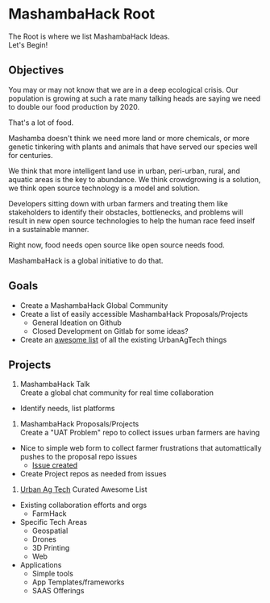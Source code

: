 # MashambaHack Root

The Root is where we list MashambaHack Ideas.  
Let's Begin!
## Objectives
You may or may not know that we are in a deep ecological crisis.  Our population is growing at such a rate many talking heads are saying we need to double our food production by 2020.

That's a lot of food.

Mashamba doesn't think we need more land or more chemicals, or more genetic tinkering with plants and animals that have served our species well for centuries.

We think that more intelligent land use in urban, peri-urban, rural, and aquatic areas is the key to abundance.  We think crowdgrowing is a solution, we think open source technology is a model and solution.

Developers sitting down with urban farmers and treating them like stakeholders to identify their obstacles, bottlenecks, and problems will result in new open source technologies to help the human race feed inself in a sustainable manner.

Right now, food needs open source like open source needs food.

MashambaHack is a global initiative to do that.

## Goals

- Create a MashambaHack Global Community
- Create a list of easily accessible MashambaHack Proposals/Projects
  - General Ideation on Github
  - Closed Development on Gitlab for some ideas?
- Create an [awesome list](https://github.com/MashambaHack/UAT) of all the existing UrbanAgTech things


## Projects
1. MashambaHack Talk  
Create a global chat community for real time collaboration
  - Identify needs, list platforms
  

1. MashambaHack Proposals/Projects  
Create a "UAT Problem" repo to collect issues urban farmers are having
  - Nice to simple web form to collect farmer frustrations that automattically pushes to the proposal repo issues
      - [Issue created](https://github.com/MashambaHack/Root/issues/1)
  - Create Project repos as needed from issues
1. [Urban Ag Tech](https://github.com/MashambaHack/UAT) Curated Awesome List
  - Existing collaboration efforts and orgs
    - FarmHack
  - Specific Tech Areas
    - Geospatial
    - Drones
    - 3D Printing
    - Web
  - Applications
    - Simple tools
    - App Templates/frameworks
    - SAAS Offerings
